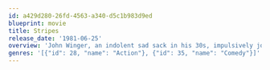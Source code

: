 ```yaml
---
id: a429d280-26fd-4563-a340-d5c1b983d9ed
blueprint: movie
title: Stripes
release_date: '1981-06-25'
overview: 'John Winger, an indolent sad sack in his 30s, impulsively joins the U.S. Army after losing his job, his girlfriend and his apartment.'
genres: '[{"id": 28, "name": "Action"}, {"id": 35, "name": "Comedy"}]'
---
```

